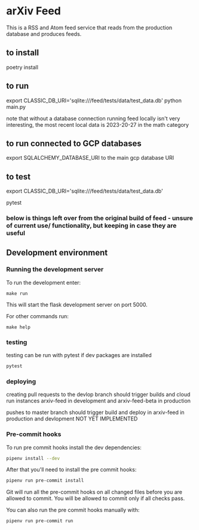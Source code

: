 # arXiv Feed

This is a RSS and Atom feed service that reads from the production database and produces feeds.

## to install
poetry install

## to run
export CLASSIC_DB_URI='sqlite:///feed/tests/data/test_data.db'
python main.py

note that without a database connection running feed locally isn't very interesting, the most recent local data is 2023-20-27 in the math category

## to run connected to GCP databases
export SQLALCHEMY_DATABASE_URI to the main gcp database URI

## to test
export CLASSIC_DB_URI='sqlite:///feed/tests/data/test_data.db'

pytest





### below is things left over from the original build of feed - unsure of current use/ functionality, but keeping in case they are useful

## Development environment

### Running the development server

To run the development enter:

```
make run
```

This will start the flask development server on port 5000.


For other commands run:

```
make help
```
### testing
testing can be run with pytest if dev packages are installed

```bash
pytest
```

### deploying
creating pull requests to the devlop branch should trigger builds and cloud run instances
arxiv-feed in development and arxiv-feed-beta in production

pushes to master branch should trigger build and deploy in arxiv-feed in production and devlopment NOT YET IMPLEMENTED

### Pre-commit hooks

To run pre commit hooks install the dev dependencies:

```bash
pipenv install --dev
```

After that you'll need to install the pre commit hooks:

```bash
pipenv run pre-commit install
```

Git will run all the pre-commit hooks on all changed files before you are
allowed to commit. You will be allowed to commit only if all checks pass.

You can also run the pre commit hooks manually with:

```bash
pipenv run pre-commit run
```